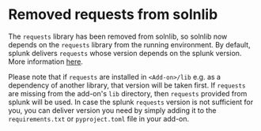 # Removed requests from solnlib

The `requests` library has been removed from solnlib, so solnlib now depends on the `requests` library from the running environment.
By default, splunk delivers `requests` whose version depends on the splunk version. More information [here](https://docs.splunk.com/Documentation/Splunk/9.2.3/ReleaseNotes/Credits).

Please note that if `requests` are installed in `<Add-on>/lib` e.g. as a dependency of another library, that version will be taken first. 
If `requests` are missing from the add-on's `lib` directory, then `requests` provided from splunk will be used. In case the splunk `requests` version is not sufficient for you,
you can deliver version you need by simply adding it to the `requirements.txt` or `pyproject.toml` file in your add-on.
